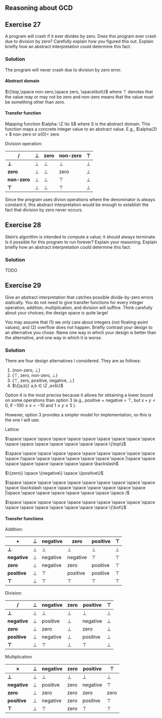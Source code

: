 ## Reasoning about GCD

## Exercise 27
A program will crash if it ever divides by zero. Does this program ever crash due to division by zero?
Carefully explain how you figured this out. Explain briefly how an abstract interpretation could determine this fact.

### Solution

The program will never crash due to division by zero error.


#### Abstract domain
$\{\top,\space non-zero,\space zero, \space\bot\}$ where $\top$ denotes that the value may or may not be zero and non-zero means that the value must be something other than zero.

#### Transfer function

Mapping function $\alpha: \Z \to S$ where S is the abstract domain. This function maps a concrete integer value to an abstract value. E.g., $\alpha(2) = $ non-zero or $\alpha(0) =$ zero

Division operation:

| **/**        | **⊥** | **zero** | **non-zero** | **⊤**   |
|--------------|-------|----------|--------------|---------|
| **⊥**        | ⊥     | ⊥        | ⊥            | ⊥       |
| **zero**     | ⊥     | ⊥        | zero         | ⊥       |
| **non-zero** | ⊥     | ⊥        | ⊤            | ⊥       |
| **⊤**        | ⊥     | ⊥        | ⊤            | ⊥       |


Since the program uses divion operations where the denominator is always constant it, this abstract interpretation would be enough to establish the fact that division by zero never occurs.

## Exercise 28
Stein’s algorithm is intended to compute a value; it should always terminate. Is it possible for this program
to run forever? Explain your reasoning. Explain briefly how an abstract interpretation could determine this fact.

### Solution
TODO

## Exercise 29
Give an abstract interpretation that catches possible divide-by-zero errors statically. You do not need to
give transfer functions for every integer operation; addition, multiplication, and division will suffice. Think carefully about your choices; the design space is quite large!

You may assume that (1) we only care about integers (not floating-point values), and (2) overflow does not happen.
Briefly contrast your design to an alternative you chose. Name one way in which your design is better than the
alternative, and one way in which it is worse.

### Solution

There are four design alternatives I considered. They are as follows:

1. {non-zero, $\bot$}
2. {$\top$, zero, non-zero, $\bot$}
3. {$\top$, zero, positive, negative, $\bot$}
4. $\{[a,b]∣ a,b ∈ \Z ,a≤b\}$

Option 4 is the most precise because it allows for obtaining a lower bound on some operations than option 3 (e.g., positive + negative = $\top$, but $x + y < 0$, if $-100 \le x <-10$ and $1 \le y \le 5$ ).

However, option 3 provides a simpler model for implementation, so this is the one I will use.

Lattice:



$\space \space \space \space \space \space \space \space \space \space \space \space \space \space \space \space \space \{\top\}$

$\space \space \space \space \space \space \space \space \space \space \space /\space \space \space \space \space \space \space |\space \space \space \space \space \space \space \space \backslash$

$\{zero\} \space \{negative\} \space \{positive\}$

$\space \space \space \space \space \space \space \space \space \space \space \backslash \space \space \space \space \space \space \space |\space \space \space \space \space \space \space \space /$

$\space \space \space \space \space \space \space \space \space \space \space \space \space \space \space \space \space \{\bot\}$


#### Transfer functions

Addition:

| **+**          | **⊥** | **negative** | **zero** | **positive** | **⊤**   |
|----------------|-------|--------------|----------|--------------|---------|
| **⊥**          | ⊥     | ⊥            | ⊥        | ⊥            | ⊥       |
| **negative**   | ⊥     | negative     | negative | ⊤            | ⊤       |
| **zero**       | ⊥     | negative     | zero     | positive     | ⊤       |
| **positive**   | ⊥     | ⊤            | positive | positive     | ⊤       |
| **⊤**          | ⊥     | ⊤            | ⊤        | ⊤            | ⊤       |

Division:

| **/**          | **⊥** | **negative** | **zero** | **positive** | **⊤**   |
|----------------|-------|--------------|----------|--------------|---------|
| **⊥**          | ⊥     | ⊥            | ⊥        | ⊥            | ⊥       |
| **negative**   | ⊥     | positive     | ⊥        | negative     | ⊥       |
| **zero**       | ⊥     | zero         | ⊥        | zero         | ⊥       |
| **positive**   | ⊥     | negative     | ⊥        | positive     | ⊥       |
| **⊤**          | ⊥     | ⊤            | ⊥        | ⊤            | ⊥       |

Multiplication

| **×**          | **⊥** | **negative** | **zero** | **positive** | **⊤**   |
|----------------|-------|--------------|----------|--------------|---------|
| **⊥**          | ⊥     | ⊥            | ⊥        | ⊥            | ⊥       |
| **negative**   | ⊥     | positive     | zero     | negative     | ⊤       |
| **zero**       | ⊥     | zero         | zero     | zero         | zero    |
| **positive**   | ⊥     | negative     | zero     | positive     | ⊤       |
| **⊤**          | ⊥     | ⊤            | zero     | ⊤            | ⊤       |

